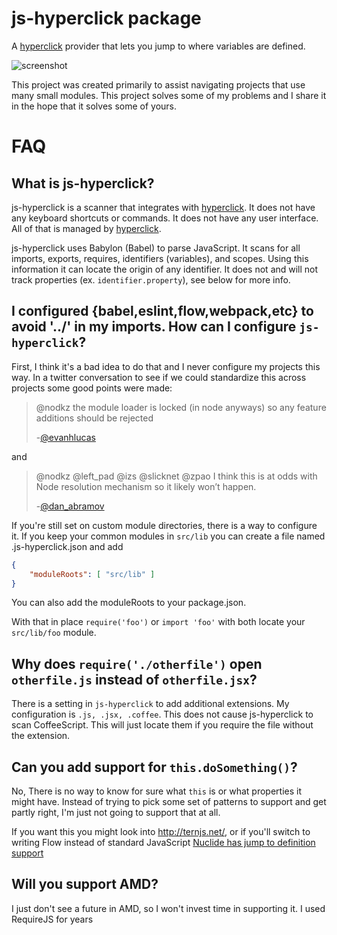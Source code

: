 # js-hyperclick package

A [hyperclick][hyperclick] provider that lets you jump to where variables are defined.

![screenshot]( https://raw.githubusercontent.com/AsaAyers/js-hyperclick/master/screenshots/Selection_107.png)

This project was created primarily to assist navigating projects that use many
small modules. This project solves some of my problems and I share it in the
hope that it solves some of yours.

# FAQ

## What is js-hyperclick?

js-hyperclick is a scanner that integrates with [hyperclick][hyperclick]. It does not have
any keyboard shortcuts or commands. It does not have any user interface. All of that
is managed by [hyperclick][hyperclick].

js-hyperclick uses Babylon (Babel) to parse JavaScript. It scans for all
imports, exports, requires, identifiers (variables), and scopes. Using this
information it can locate the origin of any identifier. It does not and will not
track properties (ex. `identifier.property`), see below for more info.

## I configured {babel,eslint,flow,webpack,etc} to avoid '../' in my imports. How can I configure `js-hyperclick`?

First, I think it's a bad idea to do that and I never configure my projects this
way. In a twitter conversation to see if we could standardize this across
projects some good points were made:

> @nodkz the module loader is locked (in node anyways) so any feature additions should be rejected
>
> -[@evanhlucas](https://twitter.com/evanhlucas/status/771750602967703561)

and

> @nodkz @left_pad @izs @slicknet @zpao I think this is at odds with Node resolution mechanism so it likely won’t happen.
>
> -[@dan_abramov](https://twitter.com/dan_abramov/status/771741318129324032)

If you're still set on custom module directories, there is a way to configure
it. If you keep your common modules in `src/lib` you can create a file named .js-hyperclick.json and add
```json
{
    "moduleRoots": [ "src/lib" ]
}
```

You can also add the moduleRoots to your package.json.

With that in place `require('foo')` or `import 'foo'` with both locate your `src/lib/foo` module.

## Why does `require('./otherfile')` open `otherfile.js` instead of `otherfile.jsx`?

There is a setting in `js-hyperclick` to add additional extensions. My
configuration is `.js, .jsx, .coffee`. This does not cause js-hyperclick to scan
CoffeeScript. This will just locate them if you require the file without the
extension.

## Can you add support for `this.doSomething()`?

No, There is no way to know for sure what `this` is or what properties it might
have. Instead of trying to pick some set of patterns to support and get partly
right, I'm just not going to support that at all.

If you want this you might look into http://ternjs.net/, or if you'll switch to
writing Flow instead of standard JavaScript [Nuclide has jump to definition
support](http://nuclide.io/docs/languages/flow/#jump-to-definition)

## Will you support AMD?

I just don't see a future in AMD, so I won't invest time in supporting it. I
used RequireJS for years

[hyperclick]: https://atom.io/packages/hyperclick
[code-links]: https://atom.io/packages/code-links
[resolve]: https://www.npmjs.com/package/resolvehttps://www.npmjs.com/package/resolve
[webpack-config]: http://webpack.github.io/docs/configuration.html#resolve-modulesdirectories
